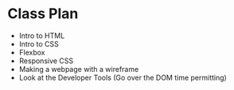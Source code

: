 # Class Plan

* Intro to HTML 
* Intro to CSS
* Flexbox
* Responsive CSS
* Making a webpage with a wireframe
* Look at the Developer Tools (Go over the DOM time permitting)
